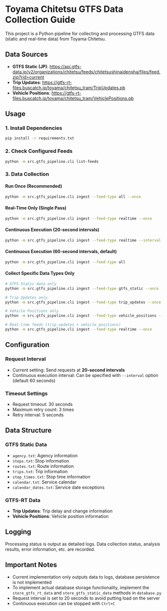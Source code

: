 # Toyama Chitetsu GTFS Data Collection Guide

This project is a Python pipeline for collecting and processing GTFS data (static and real-time data) from Toyama Chitetsu.

## Data Sources

- **GTFS Static (JP)**: https://api.gtfs-data.jp/v2/organizations/chitetsu/feeds/chitetsushinaidensha/files/feed.zip?rid=current
- **Trip Updates**: https://gtfs-rt-files.buscatch.jp/toyama/chitetsu_tram/TripUpdates.pb
- **Vehicle Positions**: https://gtfs-rt-files.buscatch.jp/toyama/chitetsu_tram/VehiclePositions.pb

## Usage

### 1. Install Dependencies

```bash
pip install -r requirements.txt
```

### 2. Check Configured Feeds

```bash
python -m src.gtfs_pipeline.cli list-feeds
```

### 3. Data Collection

#### Run Once (Recommended)
```bash
python -m src.gtfs_pipeline.cli ingest --feed-type all --once
```

#### Real-Time Only (Single Pass)
```bash
python -m src.gtfs_pipeline.cli ingest --feed-type realtime --once
```

#### Continuous Execution (20-second intervals)
```bash
python -m src.gtfs_pipeline.cli ingest --feed-type realtime --interval 20
```

#### Continuous Execution (60-second intervals, default)
```bash
python -m src.gtfs_pipeline.cli ingest --feed-type all
```

#### Collect Specific Data Types Only
```bash
# GTFS Static data only
python -m src.gtfs_pipeline.cli ingest --feed-type gtfs_static --once

# Trip Updates only
python -m src.gtfs_pipeline.cli ingest --feed-type trip_updates --once

# Vehicle Positions only
python -m src.gtfs_pipeline.cli ingest --feed-type vehicle_positions --once

# Real-time feeds (trip updates + vehicle positions)
python -m src.gtfs_pipeline.cli ingest --feed-type realtime --once
```

## Configuration

### Request Interval
- Current setting: Send requests at **20-second intervals**
- Continuous execution interval: Can be specified with `--interval` option (default 60 seconds)

### Timeout Settings
- Request timeout: 30 seconds
- Maximum retry count: 3 times
- Retry interval: 5 seconds

## Data Structure

### GTFS Static Data
- `agency.txt`: Agency information
- `stops.txt`: Stop information
- `routes.txt`: Route information
- `trips.txt`: Trip information
- `stop_times.txt`: Stop time information
- `calendar.txt`: Service calendar
- `calendar_dates.txt`: Service date exceptions

### GTFS-RT Data
- **Trip Updates**: Trip delay and change information
- **Vehicle Positions**: Vehicle position information

## Logging

Processing status is output as detailed logs. Data collection status, analysis results, error information, etc. are recorded.

## Important Notes

- Current implementation only outputs data to logs, database persistence is not implemented
- To implement actual database storage functionality, implement the `store_gtfs_rt_data` and `store_gtfs_static_data` methods in `database.py`
- Request interval is set to 20 seconds to avoid putting load on the server
- Continuous execution can be stopped with `Ctrl+C`
